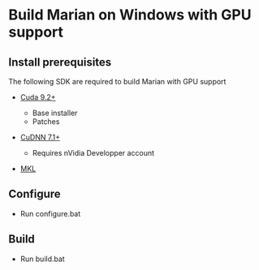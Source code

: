 # Build Marian on Windows with GPU support


## Install prerequisites

The following SDK are required to build Marian with GPU support

   - [Cuda 9.2+](https://developer.nvidia.com/cuda-downloads?target_os=Windows&target_arch=x86_64&target_version=10&target_type=exelocal)
        - Base installer
        - Patches

   - [CuDNN 7.1+](https://developer.nvidia.com/rdp/cudnn-download)
        - Requires nVidia Developper account

   - [MKL](https://software.intel.com/en-us/mkl)

## Configure
- Run configure.bat

## Build
- Run build.bat